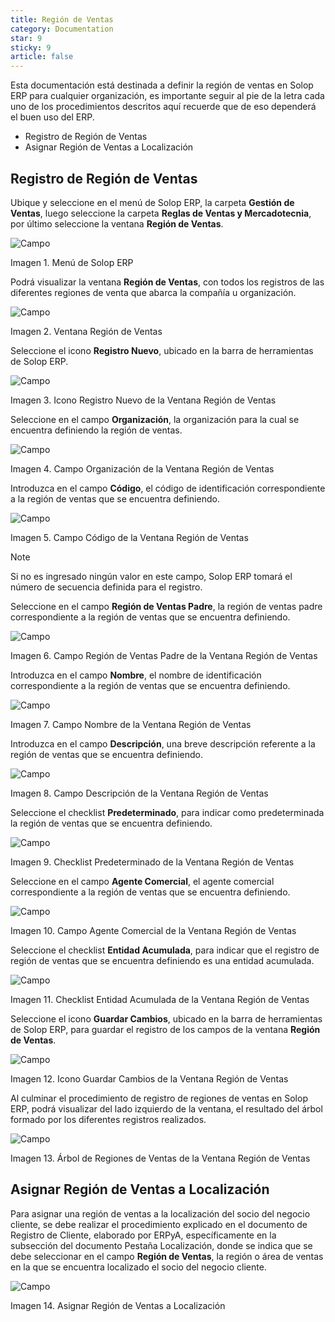 ```yaml
---
title: Región de Ventas
category: Documentation
star: 9
sticky: 9
article: false
---
```


Esta documentación está destinada a definir la región de ventas en Solop ERP para cualquier organización, es importante seguir al pie de la letra cada uno de los procedimientos descritos aquí recuerde que de eso dependerá el buen uso del ERP.

- Registro de Región de Ventas
- Asignar Región de Ventas a Localización

## Registro de Región de Ventas

Ubique y seleccione en el menú de Solop ERP, la carpeta **Gestión de Ventas**, luego seleccione la carpeta **Reglas de Ventas y Mercadotecnia**, por último seleccione la ventana **Región de Ventas**.

![Campo](/assets/img/docs/sales-management/sam-sales-image465.png)

Imagen 1. Menú de Solop ERP

Podrá visualizar la ventana **Región de Ventas**, con todos los registros de las diferentes regiones de venta que abarca la compañía u organización.

![Campo](/assets/img/docs/sales-management/sam-sales-image466.png)

Imagen 2. Ventana Región de Ventas

Seleccione el icono **Registro Nuevo**, ubicado en la barra de herramientas de Solop ERP.

![Campo](/assets/img/docs/sales-management/sam-sales-image467.png)

Imagen 3. Icono Registro Nuevo de la Ventana Región de Ventas

Seleccione en el campo **Organización**, la organización para la cual se encuentra definiendo la región de ventas.

![Campo](/assets/img/docs/sales-management/sam-sales-image468.png)

Imagen 4. Campo Organización de la Ventana Región de Ventas

Introduzca en el campo **Código**, el código de identificación correspondiente a la región de ventas que se encuentra definiendo.

![Campo](/assets/img/docs/sales-management/sam-sales-image469.png)

Imagen 5. Campo Código de la Ventana Región de Ventas

Note

Si no es ingresado ningún valor en este campo, Solop ERP tomará el número de secuencia definida para el registro.

Seleccione en el campo **Región de Ventas Padre**, la región de ventas padre correspondiente a la región de ventas que se encuentra definiendo.

![Campo](/assets/img/docs/sales-management/sam-sales-image470.png)

Imagen 6. Campo Región de Ventas Padre de la Ventana Región de Ventas

Introduzca en el campo **Nombre**, el nombre de identificación correspondiente a la región de ventas que se encuentra definiendo.

![Campo](/assets/img/docs/sales-management/sam-sales-image471.png)

Imagen 7. Campo Nombre de la Ventana Región de Ventas

Introduzca en el campo **Descripción**, una breve descripción referente a la región de ventas que se encuentra definiendo.

![Campo](/assets/img/docs/sales-management/sam-sales-image472.png)

Imagen 8. Campo Descripción de la Ventana Región de Ventas

Seleccione el checklist **Predeterminado**, para indicar como predeterminada la región de ventas que se encuentra definiendo.

![Campo](/assets/img/docs/sales-management/sam-sales-image473.png)

Imagen 9. Checklist Predeterminado de la Ventana Región de Ventas

Seleccione en el campo **Agente Comercial**, el agente comercial correspondiente a la región de ventas que se encuentra definiendo.

![Campo](/assets/img/docs/sales-management/sam-sales-image474.png)

Imagen 10. Campo Agente Comercial de la Ventana Región de Ventas

Seleccione el checklist **Entidad Acumulada**, para indicar que el registro de región de ventas que se encuentra definiendo es una entidad acumulada.

![Campo](/assets/img/docs/sales-management/sam-sales-image475.png)

Imagen 11. Checklist Entidad Acumulada de la Ventana Región de Ventas

Seleccione el icono **Guardar Cambios**, ubicado en la barra de herramientas de Solop ERP, para guardar el registro de los campos de la ventana **Región de Ventas**.

![Campo](/assets/img/docs/sales-management/sam-sales-image476.png)

Imagen 12. Icono Guardar Cambios de la Ventana Región de Ventas

Al culminar el procedimiento de registro de regiones de ventas en Solop ERP, podrá visualizar del lado izquierdo de la ventana, el resultado del árbol formado por los diferentes registros realizados.

![Campo](/assets/img/docs/sales-management/sam-sales-image477.png)

Imagen 13. Árbol de Regiones de Ventas de la Ventana Región de Ventas

## Asignar Región de Ventas a Localización

Para asignar una región de ventas a la localización del socio del negocio cliente, se debe realizar el procedimiento explicado en el documento de Registro de Cliente, elaborado por ERPyA, específicamente en la subsección del documento Pestaña Localización, donde se indica que se debe seleccionar en el campo **Región de Ventas**, la región o área de ventas en la que se encuentra localizado el socio del negocio cliente.

![Campo](/assets/img/docs/sales-management/sam-sales-image478.png)

Imagen 14. Asignar Región de Ventas a Localización
